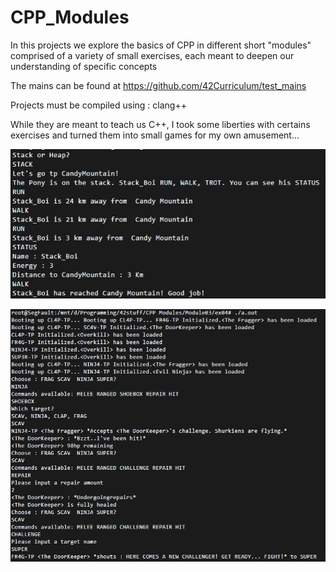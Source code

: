 # CPP_Modules

In this projects we explore the basics of CPP in different short "modules" comprised of a variety of small exercises, each meant to deepen our understanding of specific concepts

The mains can be found at https://github.com/42Curriculum/test_mains 

Projects must be compiled using : clang++

While they are meant to teach us C++, I took some liberties with certains exercises and turned them into small games for my own amusement...


![](https://github.com/42Curriculum/CPP_Modules/blob/master/resources/stackpony.PNG)

![](https://github.com/42Curriculum/CPP_Modules/blob/master/resources/traps.PNG)
